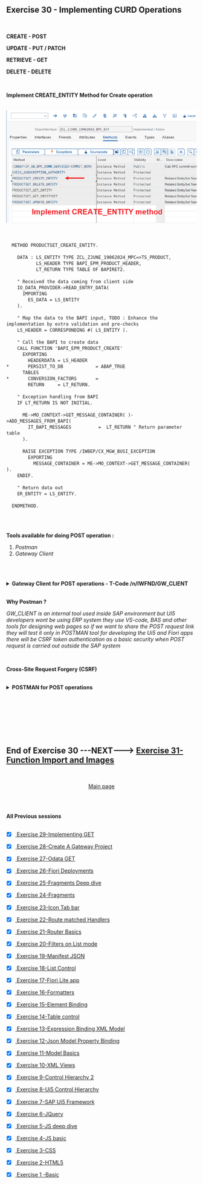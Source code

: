 ## Exercise 30 - Implementing CURD Operations 

</br>

**CREATE - POST**
</br>

**UPDATE - PUT / PATCH**
</br>

**RETRIEVE - GET**
</br>

**DELETE - DELETE**

</br>

**Implement CREATE_ENTITY Method for Create operation**

</br>
<img src="./files/ui5e30-1.png" >
</br></br>

```ABAP

  METHOD PRODUCTSET_CREATE_ENTITY.

    DATA : LS_ENTITY TYPE ZCL_ZJUNE_19062024_MPC=>TS_PRODUCT,
           LS_HEADER TYPE BAPI_EPM_PRODUCT_HEADER,
           LT_RETURN TYPE TABLE OF BAPIRET2.

    " Received the data coming from client side
    IO_DATA_PROVIDER->READ_ENTRY_DATA(
      IMPORTING
        ES_DATA = LS_ENTITY
    ).

    " Map the data to the BAPI input, TODO : Enhance the implementation by extra validation and pre-checks
    LS_HEADER = CORRESPONDING #( LS_ENTITY ).

    " Call the BAPI to create data
    CALL FUNCTION 'BAPI_EPM_PRODUCT_CREATE'
      EXPORTING
        HEADERDATA = LS_HEADER
*       PERSIST_TO_DB            = ABAP_TRUE
      TABLES
*       CONVERSION_FACTORS       =
        RETURN     = LT_RETURN.

    " Exception handling from BAPI
    IF LT_RETURN IS NOT INITIAL.

      ME->MO_CONTEXT->GET_MESSAGE_CONTAINER( )->ADD_MESSAGES_FROM_BAPI(
        IT_BAPI_MESSAGES          =  LT_RETURN " Return parameter table
      ).

      RAISE EXCEPTION TYPE /IWBEP/CX_MGW_BUSI_EXCEPTION
        EXPORTING
          MESSAGE_CONTAINER = ME->MO_CONTEXT->GET_MESSAGE_CONTAINER( ).
    ENDIF.

    " Return data out
    ER_ENTITY = LS_ENTITY.

  ENDMETHOD.

```

</br></br>

**Tools available for doing POST operation :**

1. *Postman*
2. *Gateway Client*

</br></br>

<details>
<summary> <b> Gateway Client for POST operations - T-Code /n/IWFND/GW_CLIENT</b> </summary>
</br>
</br>

```http

// single record call GET
http://s4dev.st.com:8021/sap/opu/odata/sap/ZJUNE_19062024_SRV/ProductSet?$format=json&$top=1

```

</br>
</br>
<img src="./files/ui5e30-2.png" >
</br></br>

*We are going to manipulate the get request values and use it for POST call*

</br></br>
<img src="./files/ui5e30-3.png" >
</br></br>
<img src="./files/ui5e30-4.png" >
</br></br>
<img src="./files/ui5e30-5.png" >
</br></br>

*Goto /N/IWFND/ERROR_LOG T-code for understanding the errors* 
</br></br>
<img src="./files/ui5e30-6.png" >
</br></br>

*Unfortunately this issues cannot be identified using error log it requires debugging but we are not going to debug the solution for this is some mandatory field is required we are going to pass it using hard coded values in our ABAP code*

```ABAP

    LS_HEADER = CORRESPONDING #( LS_ENTITY ).

    LS_HEADER-MEASURE_UNIT = 'EA'. " NEWLY ADDED CODE

    " Call the BAPI to create data
    CALL FUNCTION 'BAPI_EPM_PRODUCT_CREATE'

```

</br>
<img src="./files/ui5e30-7.png" >
</br></br>
<img src="./files/ui5e30-8.png" >
</br></br>
<img src="./files/ui5e30-9.png" >
</br></br>

**FULL CODE WITH CORRECTION**

</br>

```ABAP

  METHOD PRODUCTSET_CREATE_ENTITY.

    DATA : LS_ENTITY TYPE ZCL_ZJUNE_19062024_MPC=>TS_PRODUCT,
           LS_HEADER TYPE BAPI_EPM_PRODUCT_HEADER,
           LT_RETURN TYPE TABLE OF BAPIRET2.

    " Received the data coming from client side
    IO_DATA_PROVIDER->READ_ENTRY_DATA(
      IMPORTING
        ES_DATA = LS_ENTITY
    ).

    " Map the data to the BAPI input, TODO : Enhance the implementation by extra validation and pre-checks
    LS_HEADER = CORRESPONDING #( LS_ENTITY ).

    LS_HEADER-MEASURE_UNIT = 'EA'.

    " Call the BAPI to create data
    CALL FUNCTION 'BAPI_EPM_PRODUCT_CREATE'
      EXPORTING
        HEADERDATA = LS_HEADER
*       PERSIST_TO_DB            = ABAP_TRUE
      TABLES
*       CONVERSION_FACTORS       =
        RETURN     = LT_RETURN.

    " Exception handling from BAPI
    IF LT_RETURN IS NOT INITIAL.

      ME->MO_CONTEXT->GET_MESSAGE_CONTAINER( )->ADD_MESSAGES_FROM_BAPI(
        IT_BAPI_MESSAGES          =  LT_RETURN " Return parameter table
      ).

      RAISE EXCEPTION TYPE /IWBEP/CX_MGW_BUSI_EXCEPTION
        EXPORTING
          MESSAGE_CONTAINER = ME->MO_CONTEXT->GET_MESSAGE_CONTAINER( ).
    ENDIF.

    " Return data out
    ER_ENTITY = LS_ENTITY.

  ENDMETHOD.

```

</br></br>
</details>

</br>

**Why Postman ?**

*GW_CLIENT is an internal tool used inside SAP environment but UI5 developers wont be using ERP system they use VS-code, BAS and other tools for designing web pages so if we want to share the POST request link they will test it only in POSTMAN tool for developing the Ui5 and Fiori apps there will be CSRF token authentication as a basic security when POST request is carried out outside the SAP system*

</br>

**Cross-Site Request Forgery (CSRF)**

</br>


<details>
<summary> <b> POSTMAN for POST operations </b> </summary>
</br>
</br>

</br>
</br>
<img src="./files/ui5e30-10.png" >
</br></br>

**Follow the steps shown below for firing POST call in POSTMAN**

<img src="./files/ui5e30-11.png" >
</br></br>
<img src="./files/ui5e30-12.png" >
</br></br>
<img src="./files/ui5e30-13.png" >
</br></br>
<img src="./files/ui5e30-14.png" >
</br></br>
<img src="./files/ui5e30-15.png" >
</br></br>
<img src="./files/ui5e30-16.png" >
</br></br>
<img src="./files/ui5e30-17.png" >
</br></br>
<img src="./files/ui5e30-18.png" >
</br></br>
<img src="./files/ui5e30-19.png" >
</br></br>
<img src="./files/ui5e30-20.png" >
</br></br>

</details>






</br></br>
</br></br>
</br></br>

## End of Exercise 30 ---NEXT---> <a href="https://github.com/Octavius-Dante/Arthelais/tree/main/ex_31"> Exercise 31-Function Import and Images </a>
</br>
<p align="center"> <a href="https://github.com/Octavius-Dante/Arthelais/tree/main"> Main page </a> </p>

</br></br>

**All Previous sessions**
</br></br>
<!-- 
- [x] <a href="https://github.com/Octavius-Dante/Arthelais/tree/main/ex_37"> Exercise 37-Deploy app to launchpad</a>
- [x] <a href="https://github.com/Octavius-Dante/Arthelais/tree/main/ex_36"> Exercise 36-WebIde and Git integration</a>
- [x] <a href="https://github.com/Octavius-Dante/Arthelais/tree/main/ex_35"> Exercise 35-POST, GET and DELETE from Fiori</a>
- [x] <a href="https://github.com/Octavius-Dante/Arthelais/tree/main/ex_34"> Exercise 34-GET and Connect</a>
- [x] <a href="https://github.com/Octavius-Dante/Arthelais/tree/main/ex_33"> Exercise 33-Fiori Project Connect Odata</a>
- [x] <a href="https://github.com/Octavius-Dante/Arthelais/tree/main/ex_32"> Exercise 32-Connectivity</a>
- [x] <a href="https://github.com/Octavius-Dante/Arthelais/tree/main/ex_31"> Exercise 31-Function Import and Images</a>
- [x] <a href="https://github.com/Octavius-Dante/Arthelais/tree/main/ex_30"> Exercise 30-implementing CRUD</a> -->
- [x] <a href="https://github.com/Octavius-Dante/Arthelais/tree/main/ex_29"> Exercise 29-Implementing GET</a>
- [x] <a href="https://github.com/Octavius-Dante/Arthelais/tree/main/ex_28"> Exercise 28-Create A Gateway Project</a>
- [x] <a href="https://github.com/Octavius-Dante/Arthelais/tree/main/ex_27"> Exercise 27-Odata GET</a>
- [x] <a href="https://github.com/Octavius-Dante/Arthelais/tree/main/ex_26"> Exercise 26-Fiori Deployments</a>
- [x] <a href="https://github.com/Octavius-Dante/Arthelais/tree/main/ex_25"> Exercise 25-Fragments Deep dive</a>
- [x] <a href="https://github.com/Octavius-Dante/Arthelais/tree/main/ex_24"> Exercise 24-Fragments</a>
- [x] <a href="https://github.com/Octavius-Dante/Arthelais/tree/main/ex_23"> Exercise 23-Icon Tab bar</a>
- [x] <a href="https://github.com/Octavius-Dante/Arthelais/tree/main/ex_22"> Exercise 22-Route matched Handlers</a>
- [x] <a href="https://github.com/Octavius-Dante/Arthelais/tree/main/ex_21"> Exercise 21-Router Basics</a>
- [x] <a href="https://github.com/Octavius-Dante/Arthelais/tree/main/ex_20"> Exercise 20-Filters on List mode</a>
- [x] <a href="https://github.com/Octavius-Dante/Arthelais/tree/main/ex_19"> Exercise 19-Manifest JSON</a>
- [x] <a href="https://github.com/Octavius-Dante/Arthelais/tree/main/ex_18"> Exercise 18-List Control</a>
- [x] <a href="https://github.com/Octavius-Dante/Arthelais/tree/main/ex_17"> Exercise 17-Fiori Lite app</a>
- [x] <a href="https://github.com/Octavius-Dante/Arthelais/tree/main/ex_16"> Exercise 16-Formatters </a>
- [x] <a href="https://github.com/Octavius-Dante/Arthelais/tree/main/ex_15"> Exercise 15-Element Binding</a>
- [x] <a href="https://github.com/Octavius-Dante/Arthelais/tree/main/ex_14"> Exercise 14-Table control</a>
- [x] <a href="https://github.com/Octavius-Dante/Arthelais/tree/main/ex_13"> Exercise 13-Expression Binding XML Model</a>
- [x] <a href="https://github.com/Octavius-Dante/Arthelais/tree/main/ex_12"> Exercise 12-Json Model Property Binding</a>
- [x] <a href="https://github.com/Octavius-Dante/Arthelais/tree/main/ex_11"> Exercise 11-Model Basics </a>
- [x] <a href="https://github.com/Octavius-Dante/Arthelais/tree/main/ex_10"> Exercise 10-XML Views </a>
- [x] <a href="https://github.com/Octavius-Dante/Arthelais/tree/main/ex_9"> Exercise 9-Control Hierarchy 2</a>
- [x] <a href="https://github.com/Octavius-Dante/Arthelais/tree/main/ex_8"> Exercise 8-Ui5 Control Hierarchy </a>
- [x] <a href="https://github.com/Octavius-Dante/Arthelais/tree/main/ex_7"> Exercise 7-SAP Ui5 Framework </a>
- [x] <a href="https://github.com/Octavius-Dante/Arthelais/tree/main/ex_6"> Exercise 6-JQuery </a>
- [x] <a href="https://github.com/Octavius-Dante/Arthelais/tree/main/ex_5"> Exercise 5-JS deep dive </a>
- [x] <a href="https://github.com/Octavius-Dante/Arthelais/tree/main/ex_4"> Exercise 4-JS basic </a>
- [x] <a href="https://github.com/Octavius-Dante/Arthelais/tree/main/ex_3"> Exercise 3-CSS </a>
- [x] <a href="https://github.com/Octavius-Dante/Arthelais/tree/main/ex_2"> Exercise 2-HTML5</a>
- [x] <a href="https://github.com/Octavius-Dante/Arthelais/tree/main/ex_1"> Exercise 1 -Basic </a>


<!--

<details>
<summary> <b> ALL CODE CHANGES - TODAY SESSION </b> </summary>
</br>
</br>

</br>
</br>
<img src="./files/capmd12-96a.png" >
</br>
</br>
</details>

-->